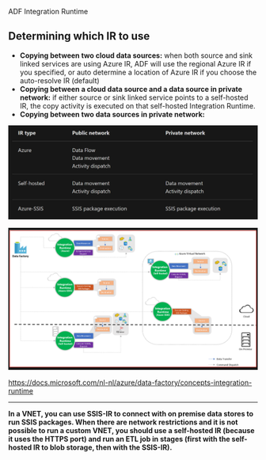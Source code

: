 ADF Integration Runtime

## Determining which IR to use

- **Copying between two cloud data sources:** when both source and sink linked services are using Azure IR, ADF will use the regional Azure IR if you specified, or auto determine a location of Azure IR if you choose the auto-resolve IR (default)
- **Copying between a cloud data source and a data source in private network:** if either source or sink linked service points to a self-hosted IR, the copy activity is executed on that self-hosted Integration Runtime.
- **Copying between two data sources in private network:**

![833d3aaa293caadc7f237218fa9f8a76.png](../_resources/eb0134dd0a37477c9b744ffb952c5b17.png)



![fa1d8fa26e4999de01243adc11f93d7c.png](../_resources/e07602eff1b748c1b5e0fbeba999dae1.png)

https://docs.microsoft.com/nl-nl/azure/data-factory/concepts-integration-runtime
***
**In a VNET, you can use SSIS-IR to connect with on premise data stores to run SSIS packages. When there are network restrictions and it is not possible to run a custom VNET, you should use a self-hosted IR (because it uses the HTTPS port) and run an ETL job in stages (first with the self-hosted IR to blob storage, then with the SSIS-IR).**
